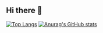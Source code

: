 ## Hi there 👋
[![Top Langs](https://github-readme-stats.vercel.app/api/top-langs/?username=Kaya176)](https://github.com/anuraghazra/github-readme-stats)
[![Anurag's GitHub stats](https://github-readme-stats.vercel.app/api?username=Kaya176)](https://github.com/anuraghazra/github-readme-stats)
<!--
**Kaya176/Kaya176** is a ✨ _special_ ✨ repository because its `README.md` (this file) appears on your GitHub profile.

Here are some ideas to get you started:

- 🔭 I’m currently working on ...
- 🌱 I’m currently learning ...
- 👯 I’m looking to collaborate on ...
- 🤔 I’m looking for help with ...
- 💬 Ask me about ...
- 📫 How to reach me: ...
- 😄 Pronouns: ...
- ⚡ Fun fact: ...
-->
